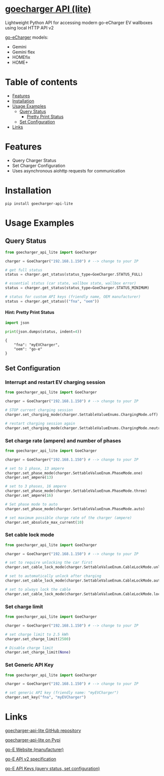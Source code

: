 # [goecharger API (lite)](https://github.com/bkogler/goecharger-api-lite)
Lightweight Python API for accessing modern go-eCharger EV wallboxes using local HTTP API v2

[go-eCharger](https://go-e.com) models:
* Gemini
* Gemini flex
* HOMEfix
* HOME+

# Table of contents
<!-- TOC -->
* [Features](#features)
* [Installation](#installation)
* [Usage Examples](#usage-examples)
  * [Query Status](#query-status)
    * [Pretty Print Status](#pretty-print-status)
  * [Set Configuration](#set-configuration)
* [Links](#links)
<!-- TOC -->

# Features
* Query Charger Status
* Set Charger Configuration
* Uses asynchronous aiohttp requests for communication

# Installation
`pip install goecharger-api-lite`

# Usage Examples

## Query Status
````python
from goecharger_api_lite import GoeCharger

charger = GoeCharger("192.168.1.150") # --> change to your IP

# get full status
status = charger.get_status(status_type=GoeCharger.STATUS_FULL)

# essential status (car state, wallbox state, wallbox error)
status = charger.get_status(status_type=GoeCharger.STATUS_MINIMUM)

# status for custom API keys (friendly name, OEM manufacturer) 
status = charger.get_status(("fna", "oem"))
````

#### Hint: Pretty Print Status
````python
import json

print(json.dumps(status, indent=4))
````
````
{
    "fna": "myEVCharger",
    "oem": "go-e"
}
````

## Set Configuration

### Interrupt and restart EV charging session
````python
from goecharger_api_lite import GoeCharger

charger = GoeCharger("192.168.1.150") # --> change to your IP

# STOP current charging session
charger.set_charging_mode(charger.SettableValueEnums.ChargingMode.off)

# restart charging session again
charger.set_charging_mode(charger.SettableValueEnums.ChargingMode.neutral)
````

### Set charge rate (ampere) and number of phases
````python
from goecharger_api_lite import GoeCharger

charger = GoeCharger("192.168.1.150") # --> change to your IP

# set to 1 phase, 13 ampere
charger.set_phase_mode(charger.SettableValueEnum.PhaseMode.one)
charger.set_ampere(13)

# set to 3 phases, 16 ampere
charger.set_phase_mode(charger.SettableValueEnum.PhaseMode.three)
charger.set_ampere(16)

# Set phase mode to auto
charger.set_phase_mode(charger.SettableValueEnum.PhaseMode.auto)

# set maximum possible charge rate of the charger (ampere)
charger.set_absolute_max_current(10)
````

### Set cable lock mode
````python
from goecharger_api_lite import GoeCharger

charger = GoeCharger("192.168.1.150") # --> change to your IP

# set to require unlocking the car first
charger.set_cable_lock_mode(charger.SettableValueEnum.CableLockMode.unlockcarfirst)

# set to automatically unlock after charging
charger.set_cable_lock_mode(charger.SettableValueEnum.CableLockMode.automatic)

# set to always lock the cable
charger.set_cable_lock_mode(charger.SettableValueEnum.CableLockMode.locked)
````

### Set charge limit
````python
from goecharger_api_lite import GoeCharger

charger = GoeCharger("192.168.1.150") # --> change to your IP

# set charge limit to 2.5 kWh
charger.set_charge_limit(2500)

# Disable charge limit
charger.set_charge_limit(None)
````

### Set Generic API Key
````python
from goecharger_api_lite import GoeCharger

charger = GoeCharger("192.168.1.150") # --> change to your IP

# set generic API key (friendly name: "myEVCharger")
charger.set_key("fna", "myEVCharger")
````

# Links
[goecharger-api-lite GitHub repository](https://github.com/bkogler/goecharger-api-lite)

[goecharger-api-lite on Pypi](https://pypi.org/project/goecharger-api-lite)

[go-E Website (manufacturer)](https://go-e.com)

[go-E API v2 specification](https://github.com/goecharger/go-eCharger-API-v2/blob/main/introduction-en.md)

[go-E API Keys (query status, set configuration)](https://github.com/goecharger/go-eCharger-API-v2/blob/main/apikeys-en.md)
